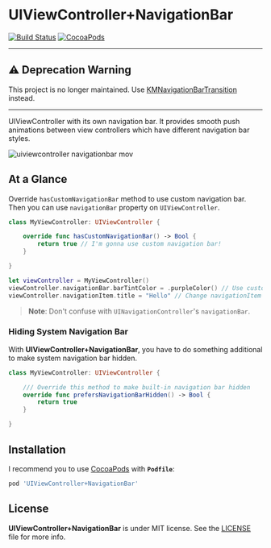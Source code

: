 UIViewController+NavigationBar
==============================

[![Build Status](https://travis-ci.org/devxoul/UIViewController-NavigationBar.svg?branch=master)](https://travis-ci.org/devxoul/UIViewController-NavigationBar)
[![CocoaPods](http://img.shields.io/cocoapods/v/UIViewController+NavigationBar.svg)](https://cocoapods.org/pods/UIViewController+NavigationBar)

---

⚠ Deprecation Warning
---------------------

This project is no longer maintained. Use [KMNavigationBarTransition](https://github.com/MoZhouqi/KMNavigationBarTransition) instead.

---

UIViewController with its own navigation bar. It provides smooth push animations between view controllers which have different navigation bar styles.

![uiviewcontroller navigationbar mov](https://cloud.githubusercontent.com/assets/931655/12593208/391d243a-c4b3-11e5-9a05-831f3c72753d.gif)


At a Glance
-----------

Override `hasCustomNavigationBar` method to use custom navigation bar. Then you can use `navigationBar` property on `UIViewController`.

```swift
class MyViewController: UIViewController {

    override func hasCustomNavigationBar() -> Bool {
        return true // I'm gonna use custom navigation bar!
    }

}

let viewController = MyViewController()
viewController.navigationBar.barTintColor = .purpleColor() // Use custom navigation bar
viewController.navigationItem.title = "Hello" // Change navigationItem property
```

> **Note**: Don't confuse with `UINavigationController`'s `navigationBar`.


### Hiding System Navigation Bar

With **UIViewController+NavigationBar**, you have to do something additional to make system navigation bar hidden.

```swift
class MyViewController: UIViewController {

    /// Override this method to make built-in navigation bar hidden
    override func prefersNavigationBarHidden() -> Bool {
        return true
    }

}
```


Installation
------------

I recommend you to use [CocoaPods](http://cocoapods.org) with **`Podfile`**:

```ruby
pod 'UIViewController+NavigationBar'
```


License
-------

**UIViewController+NavigationBar** is under MIT license. See the [LICENSE](LICENSE) file for more info.
